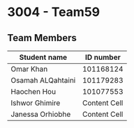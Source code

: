 # 3004 - Team59

## Team Members
| Student name  | ID number |
| ------------- | ------------- |
| Omar Khan  | 101168124  |
| Osamah ALQahtaini | 101179283  |
| Haochen Hou  | 101077553  |
| Ishwor Ghimire  | Content Cell  |
| Janessa Orhiobhe  | Content Cell  |
